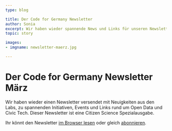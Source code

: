 ```yaml
---
type: blog

title: Der Code for Germany Newsletter
author: Sonia
excerpt: Wir haben wieder spannende News und Links für unseren Newsletter gesammelt.
topic: story

images:
- imgname: newsletter-maerz.jpg

---
```


# Der Code for Germany Newsletter März

Wir haben wieder einen Newsletter versendet mit Neuigkeiten aus den Labs, zu spannenden Initiativen, Events und Links rund um Open Data und Civic Tech. Dieser Newsletter ist eine Citizen Science Spezialausgabe.

Ihr könnt den Newsletter [im Browser lesen][] oder gleich [abonnieren][].

[abonnieren]: http://okfn.us5.list-manage.com/subscribe?u=929f1e07936386d34833e20d1&id=bb63fcab72
[im Browser lesen]: http://us5.campaign-archive2.com/?u=929f1e07936386d34833e20d1&id=13f7f27d8f&e=[UNIQID]
